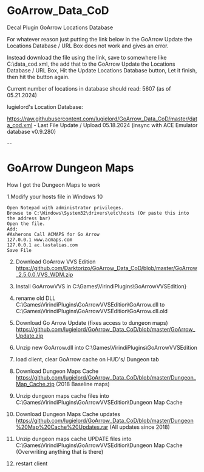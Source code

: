 # GoArrow_Data_CoD
Decal Plugin GoArrow Locations Database

For whatever reason just putting the link below in the GoArrow Update the Locations Database / URL Box does not work and gives an error.

Instead download the file using the link, save to somewhere like C:\data_cod.xml, the add that to the GoArrow Update the Locations Database / URL Box, Hit the Update Locations Database button, Let it finish, then hit the button again.

Current number of locations in database should read: 5607 (as of 05.21.2024)


lugielord's Location Database:

https://raw.githubusercontent.com/lugielord/GoArrow_Data_CoD/master/data_cod.xml - Last File Update / Upload 05.18.2024
(insync with ACE Emulator database v0.9.280)

--

# GoArrow Dungeon Maps
How I got the Dungeon Maps to work

1.Modify your hosts file in Windows 10

    Open Notepad with administrator privileges.
    Browse to C:\Windows\System32\drivers\etc\hosts (Or paste this into the address bar)
    Open the file.
    Add:
    #Asherons Call ACMAPS for Go Arrow
    127.0.0.1 www.acmaps.com
    127.0.0.1 ac.lastalias.com
    Save File
    
2. Download GoArrow VVS Edition
https://github.com/Darktorizo/GoArrow_Data_CoD/blob/master/GoArrow_2.5.0.0.VVS_WDM.zip

3. Install GoArrowVVS in C:\Games\VirindiPlugins\GoArrowVVSEdition}

4. rename old DLL C:\Games\VirindiPlugins\GoArrowVVSEdition\GoArrow.dll to C:\Games\VirindiPlugins\GoArrowVVSEdition\GoArrow.dll.old

5. Download Go Arrow Update (fixes access to dungeon maps)
https://github.com/lugielord/GoArrow_Data_CoD/blob/master/GoArrow_Update.zip

6. Unzip new GoArrow.dll into C:\Games\VirindiPlugins\GoArrowVVSEdition

7. load client, clear GoArrow cache on HUD's/ Dungeon tab

8. Download Dungeon Maps Cache
https://github.com/lugielord/GoArrow_Data_CoD/blob/master/Dungeon_Map_Cache.zip
 (2018 Baseline maps) 

9. Unzip dungeon maps cache files into C:\Games\VirindiPlugins\GoArrowVVSEdition\Dungeon Map Cache

10. Download Dungeon Maps Cache updates
https://github.com/lugielord/GoArrow_Data_CoD/blob/master/Dungeon%20Map%20Cache%20Updates.rar 
 (All updates since 2018)

11. Unzip dungeon maps cache UPDATE files into C:\Games\VirindiPlugins\GoArrowVVSEdition\Dungeon Map Cache
  (Overwriting anything that is there)

12. restart client

